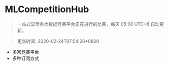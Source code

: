 # MLCompetitionHub

> 一站式显示各大数据竞赛平台正在进行的比赛，每天 05:00 UTC+8 自动更新。
  
> 更新时间: 2020-02-24T07:54:36+0800 

* 多家竞赛平台
* 多种订阅方式